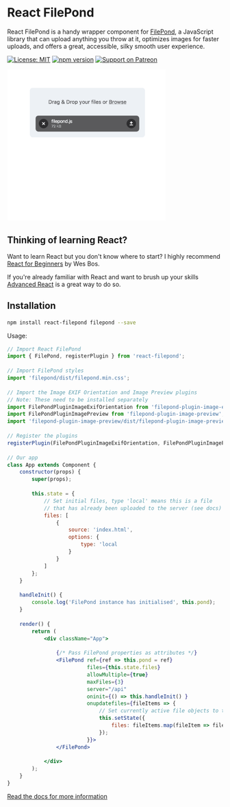 # React FilePond

React FilePond is a handy wrapper component for [FilePond](https://github.com/pqina/filepond), a JavaScript library that can upload anything you throw at it, optimizes images for faster uploads, and offers a great, accessible, silky smooth user experience.

[![License: MIT](https://img.shields.io/badge/license-MIT-blue.svg)](https://github.com/pqina/react-filepond/blob/master/LICENSE)
[![npm version](https://badge.fury.io/js/react-filepond.svg)](https://www.npmjs.com/package/react-filepond)
[![Support on Patreon](https://img.shields.io/badge/support-patreon-salmon.svg)](https://www.patreon.com/rikschennink)

<img src="https://github.com/pqina/filepond-github-assets/blob/master/filepond-animation-01.gif" width="370" alt=""/>


## Thinking of learning React?

Want to learn React but you don't know where to start? I highly recommend [React for Beginners](http://bit.ly/react-course) by Wes Bos.

If you're already familiar with React and want to brush up your skills [Advanced React](http://bit.ly/react-advanced-course) is a great way to do so.


## Installation

```bash
npm install react-filepond filepond --save
```

Usage:

```jsx
// Import React FilePond
import { FilePond, registerPlugin } from 'react-filepond';

// Import FilePond styles
import 'filepond/dist/filepond.min.css';

// Import the Image EXIF Orientation and Image Preview plugins
// Note: These need to be installed separately
import FilePondPluginImageExifOrientation from 'filepond-plugin-image-exif-orientation';
import FilePondPluginImagePreview from 'filepond-plugin-image-preview';
import 'filepond-plugin-image-preview/dist/filepond-plugin-image-preview.css';

// Register the plugins
registerPlugin(FilePondPluginImageExifOrientation, FilePondPluginImagePreview);

// Our app
class App extends Component {
    constructor(props) {
        super(props);

        this.state = {
            // Set initial files, type 'local' means this is a file
            // that has already been uploaded to the server (see docs)
            files: [
                {
                    source: 'index.html',
                    options: {
                        type: 'local
                    }
                }
            ]
        };
    }

    handleInit() {
        console.log('FilePond instance has initialised', this.pond);
    }

    render() {
        return (
            <div className="App">
            
                {/* Pass FilePond properties as attributes */}
                <FilePond ref={ref => this.pond = ref}
                          files={this.state.files}
                          allowMultiple={true}
                          maxFiles={3} 
                          server="/api"
                          oninit={() => this.handleInit() }
                          onupdatefiles={fileItems => {
                              // Set currently active file objects to this.state
                              this.setState({
                                  files: fileItems.map(fileItem => fileItem.file)
                              });
                          }}>
                </FilePond>
                
            </div>
        );
    }
}
```

[Read the docs for more information](https://pqina.nl/filepond/docs/patterns/frameworks/react/)